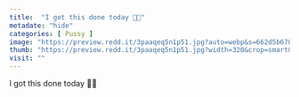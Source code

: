 ```yaml
---
title:  "I got this done today 🤤🤤"
metadate: "hide"
categories: [ Pussy ]
image: "https://preview.redd.it/3paaqeq5n1p51.jpg?auto=webp&s=662d5b67874c9a920db65ef7c9b34c8cbcb81316"
thumb: "https://preview.redd.it/3paaqeq5n1p51.jpg?width=320&crop=smart&auto=webp&s=214191aff5fa7b9e4032ef736858d7861f29a2e8"
visit: ""
---
```

I got this done today 🤤🤤

